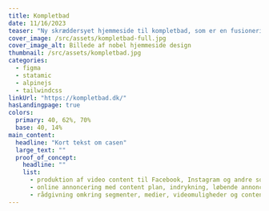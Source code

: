 ```yaml
---
title: Kompletbad
date: 11/16/2023
teaser: "Ny skræddersyet hjemmeside til kompletbad, som er en fusionering af jacobibyg og finnhansen."
cover_image: /src/assets/kompletbad-full.jpg
cover_image_alt: Billede af nobel hjemmeside design
thumbnail: /src/assets/kompletbad.jpg
categories:
  - figma
  - statamic
  - alpinejs
  - tailwindcss
linkUrl: "https://kompletbad.dk/"
hasLandingpage: true
colors:
  primary: 40, 62%, 70%
  base: 40, 14%
main_content:
  headline: "Kort tekst om casen"
  large_text: ""
  proof_of_concept:
    headline: ""
    list:
      - produktion af video content til Facebook, Instagram og andre sociale medier
      - online annoncering med content plan, indrykning, løbende annonce optimering samt effektiv statistik på resultater
      - rådgivning omkring segmenter, medier, videomuligheder og content strategi
---
```


